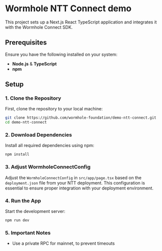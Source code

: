 # Wormhole NTT Connect demo

This project sets up a Next.js React TypeScript application and integrates it with the Wormhole Connect SDK.

## Prerequisites

Ensure you have the following installed on your system:

- **Node.js** & **TypeScript**
- **npm**

## Setup

### 1. Clone the Repository

First, clone the repository to your local machine:

```bash
git clone https://github.com/wormhole-foundation/demo-ntt-connect.git
cd demo-ntt-connect
```

### 2. Download Dependencies

Install all required dependencies using npm:

```bash
npm install
```

### 3. Adjust WormholeConnectConfig

Adjust the `WormholeConnectConfig` in `src/app/page.tsx` based on the `deployment.json` file from your NTT deployment. This configuration is essential to ensure proper integration with your deployment environment.

### 4. Run the App

Start the development server:

```bash
npm run dev
```

### 5. Important Notes
   - Use a private RPC for mainnet, to prevent timeouts
